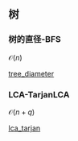 ## 树 <!-- {docsify-ignore} -->

### 树的直径-BFS

$\mathcal{O} (n)$

[tree_diameter](cpp/tree_diameter.cpp ':include :type=code')

### LCA-TarjanLCA

$\mathcal{O} (n+q)$

[lca_tarjan](cpp/lca_tarjan.cpp ':include :type=code')
